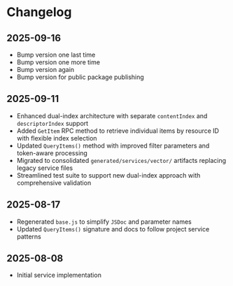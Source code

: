 # Changelog

## 2025-09-16

- Bump version one last time
- Bump version one more time
- Bump version again
- Bump version for public package publishing

## 2025-09-11

- Enhanced dual-index architecture with separate `contentIndex` and
  `descriptorIndex` support
- Added `GetItem` RPC method to retrieve individual items by resource ID with
  flexible index selection
- Updated `QueryItems()` method with improved filter parameters and token-aware
  processing
- Migrated to consolidated `generated/services/vector/` artifacts replacing
  legacy service files
- Streamlined test suite to support new dual-index approach with comprehensive
  validation

## 2025-08-17

- Regenerated `base.js` to simplify `JSDoc` and parameter names
- Updated `QueryItems()` signature and docs to follow project service patterns

## 2025-08-08

- Initial service implementation
